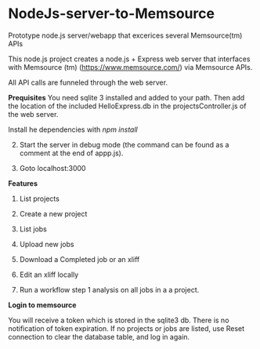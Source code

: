 # NodeJs-server-to-Memsource
Prototype node.js server/webapp that excerices several Memsource(tm) APIs

This node.js project creates a node.js + Express web server that interfaces with Memsource (tm) (https://www.memsource.com/) via Memsource APIs.

All API calls are funneled through the web server.

**Prequisites**
You need sqlite 3 installed and added to your path. Then add the location of the included HelloExpress.db in the projectsController.js of the web server.

Install he dependencies with *npm install*

2. Start the server in debug mode (the command can be found as a comment at the end of appp.js).

3. Goto localhost:3000


**Features**

1. List projects

2. Create a new project

3. List jobs

4. Upload new jobs

5. Download a Completed job or an xliff

6. Edit an xliff locally

7. Run a workflow step 1 analysis on all jobs in a a project.


**Login to memsource**

You will receive a token which is stored in the sqlite3 db. There is no notification of token expiration. If no projects or jobs are listed, use Reset connection to clear the database table, and log in again.


